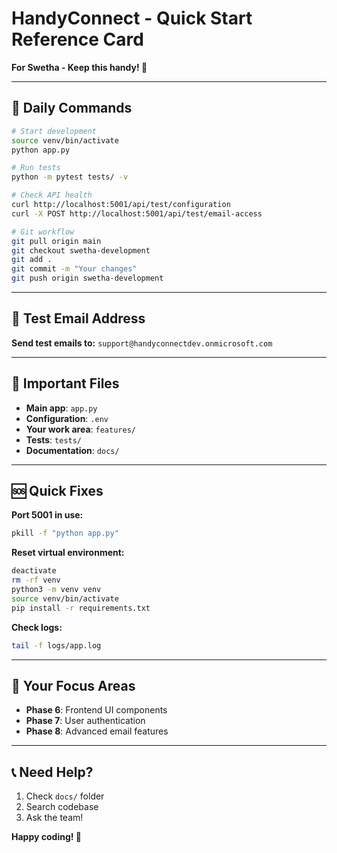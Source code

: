 # HandyConnect - Quick Start Reference Card

**For Swetha - Keep this handy! 📌**

---

## 🚀 **Daily Commands**

```bash
# Start development
source venv/bin/activate
python app.py

# Run tests
python -m pytest tests/ -v

# Check API health
curl http://localhost:5001/api/test/configuration
curl -X POST http://localhost:5001/api/test/email-access

# Git workflow
git pull origin main
git checkout swetha-development
git add .
git commit -m "Your changes"
git push origin swetha-development
```

---

## 📧 **Test Email Address**

**Send test emails to:**
`support@handyconnectdev.onmicrosoft.com`

---

## 🔑 **Important Files**

- **Main app**: `app.py`
- **Configuration**: `.env`
- **Your work area**: `features/`
- **Tests**: `tests/`
- **Documentation**: `docs/`

---

## 🆘 **Quick Fixes**

**Port 5001 in use:**
```bash
pkill -f "python app.py"
```

**Reset virtual environment:**
```bash
deactivate
rm -rf venv
python3 -m venv venv
source venv/bin/activate
pip install -r requirements.txt
```

**Check logs:**
```bash
tail -f logs/app.log
```

---

## 🎯 **Your Focus Areas**

- **Phase 6**: Frontend UI components
- **Phase 7**: User authentication
- **Phase 8**: Advanced email features

---

## 📞 **Need Help?**

1. Check `docs/` folder
2. Search codebase
3. Ask the team!

**Happy coding! 🚀**
